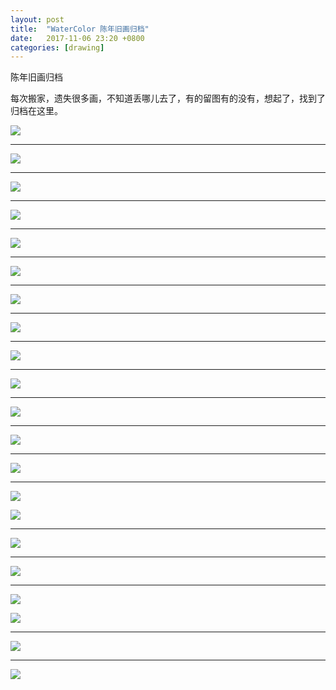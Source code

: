 ```yaml
---
layout: post
title:  "WaterColor 陈年旧画归档"
date:   2017-11-06 23:20 +0800
categories: [drawing]
---
```


陈年旧画归档

每次搬家，遗失很多画，不知道丢哪儿去了，有的留图有的没有，想起了，找到了归档在这里。



![](http://wx4.sinaimg.cn/mw690/698f3196gy1fl8rdgnq52j20lc0sgdlu.jpg)



---



![](http://wx3.sinaimg.cn/mw690/698f3196gy1flar6w5qzpj2170170ad6.jpg)



---



![](http://wx4.sinaimg.cn/mw690/698f3196gy1flar6ueiy6j20zk0qkacl.jpg)





------



![](http://wx2.sinaimg.cn/mw690/698f3196gy1fl9yvfqnonj22e036oe81.jpg)



------



![](http://wx1.sinaimg.cn/mw690/698f3196gy1fli8yhg3nzj22e02e01kz.jpg)



------



![](http://wx4.sinaimg.cn/mw690/698f3196gy1fli8yieetgj22e02e04qp.jpg)



---



![](https://wx1.sinaimg.cn/mw690/698f3196gy1fl8s0wyncdj20te0kmjx8.jpg)



---



![](https://wx2.sinaimg.cn/mw690/698f3196gy1flar6u4zwij20qo0lawfb.jpg)



---



![](https://wx1.sinaimg.cn/mw690/698f3196gy1fl8sg8lbz4j20xr190x6p.jpg)



---



![](https://wx3.sinaimg.cn/mw690/698f3196gy1fl8s0pkdggj20vy0mo0tk.jpg)



---



![](https://wx3.sinaimg.cn/mw690/698f3196gy1flar6vuexsj21kw16iaej.jpg)



---



![](https://wx2.sinaimg.cn/mw690/698f3196gy1fl8s0wwz1nj21kw16owz2.jpg)



---



![](https://wx4.sinaimg.cn/mw690/698f3196gy1flar6vb6rij20zk0qkq5i.jpg)



---



![](https://wx4.sinaimg.cn/mw690/698f3196gy1flar6wvgugj20zk0zkjw7.jpg)

![](https://wx2.sinaimg.cn/mw690/698f3196gy1flar7f06gyj20zk0zkwh5.jpg)



---



![](https://wx3.sinaimg.cn/mw690/698f3196gy1fl8s0r9uc6j20y011c42f.jpg)



---



![](https://wx4.sinaimg.cn/mw690/698f3196gy1flar6uoki7j20zk0qkdhd.jpg)



---





![](https://wx4.sinaimg.cn/mw690/698f3196gy1flar6wi4hgj20qk0zk41b.jpg)







![](https://wx2.sinaimg.cn/mw690/698f3196gy1fl8sg81zhkj20xr190qv5.jpg)



---



![](https://wx3.sinaimg.cn/mw690/698f3196gy1fl8s0plqmwj20kw0gs0u4.jpg)



---



![](https://wx2.sinaimg.cn/mw690/698f3196gy1fl8s0qf5ryj20y00w5400.jpg)
